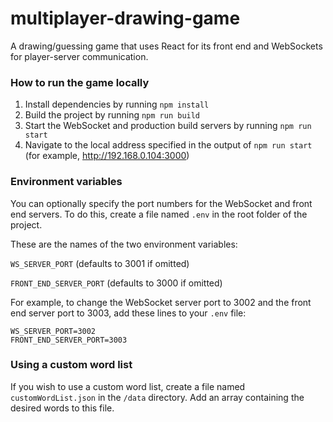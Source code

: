 # multiplayer-drawing-game

A drawing/guessing game that uses React for its front end and WebSockets for player-server communication.

### How to run the game locally

1. Install dependencies by running `npm install`
2. Build the project by running `npm run build`
3. Start the WebSocket and production build servers by running `npm run start`
4. Navigate to the local address specified in the output of `npm run start` (for example, http://192.168.0.104:3000)

### Environment variables

You can optionally specify the port numbers for the WebSocket and front end servers.
To do this, create a file named `.env` in the root folder of the project.

These are the names of the two environment variables:

`WS_SERVER_PORT` (defaults to 3001 if omitted)

`FRONT_END_SERVER_PORT` (defaults to 3000 if omitted)

For example, to change the WebSocket server port to 3002 and the front end server port to 3003, add these lines to your `.env` file:

```
WS_SERVER_PORT=3002
FRONT_END_SERVER_PORT=3003
```

### Using a custom word list

If you wish to use a custom word list, create a file named `customWordList.json` in the `/data` directory. Add an array containing the desired words to this file.
